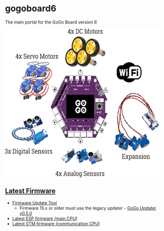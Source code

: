 # gogoboard6
The main portal for the GoGo Board version 6

<img src="/gogo6_overview.png" width="600" height="485">


## [Latest Firmware](https://gogo-board-project.gitbook.io/gogo6-demo/getting-started/firmware-updates)
* [Firmware Update Tool](https://github.com/MomePP/gogo-updater-electron/releases/latest)
  * Firmware 15.x or older must use the legacy updater - [GoGo Updater v0.5.0](https://github.com/MomePP/gogo-updater-electron/releases/tag/version-0.5.0)
* [Latest ESP firmware (main CPU)](https://github.com/LILCMU/GoGoBoard-ESP32/releases/latest)
* [Latest STM firmware (communication CPU)](https://github.com/LILCMU/GoGoBoard-STM32/releases/latest)


